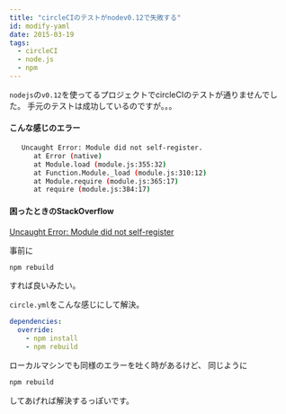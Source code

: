 ```yaml
---
title: "circleCIのテストがnodev0.12で失敗する"
id: modify-yaml
date: 2015-03-19
tags:
  - circleCI
  - node.js
  - npm
---
```


`nodejs`の`v0.12`を使ってるプロジェクトでcircleCIのテストが通りませんでした。
手元のテストは成功しているのですが。。。

#### こんな感じのエラー

```sh
   Uncaught Error: Module did not self-register.
      at Error (native)
      at Module.load (module.js:355:32)
      at Function.Module._load (module.js:310:12)
      at Module.require (module.js:365:17)
      at require (module.js:384:17)
```

#### 困ったときのStackOverflow

[Uncaught Error: Module did not self-register](http://stackoverflow.com/questions/28486891/uncaught-error-module-did-not-self-register)

事前に
```sh
npm rebuild
```
すれば良いみたい。

`circle.yml`をこんな感じにして解決。
```yml
dependencies:
  override:
    - npm install
    - npm rebuild
```

ローカルマシンでも同様のエラーを吐く時があるけど、
同じように
```sh
npm rebuild
```
してあげれば解決するっぽいです。
